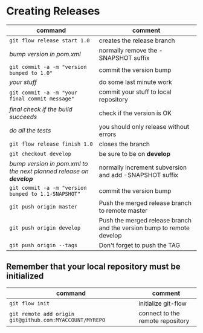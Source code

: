 # Creating Releases


command | comment
--------|-----
`git flow release start 1.0` | creates the release branch
_bump version in pom.xml_ | normally remove the -SNAPSHOT suffix
`git commit -a -m "version bumped to 1.0"` | commit the version bump
_your stuff_ | do some last minute work
`git commit -a -m "your final commit message"` | commit your stuff to local repository
_final check if the build succeeds_ | check if the version is OK
_do all the tests_ | you should only release without errors
`git flow release finish 1.0` | closes the branch
`git checkout develop` | be sure to be on **develop**
_bump version in pom.xml to the next planned release on **develop**_| normally increment subversion and add -SNAPSHOT suffix
`git commit -a -m "version bumped to 1.1-SNAPSHOT"` | commit the version bump
`git push origin master` | Push the merged release branch to remote master
`git push origin develop` | Push the merged release branch and the version bump to remote develop
`git push origin --tags` | Don't forget to push the TAG




## Remember that your local repository must be initialized

command | comment
--------|-----
`git flow init` | initialize git-flow
`git remote add origin git@github.com:MYACCOUNT/MYREPO` | connect to the remote repository
